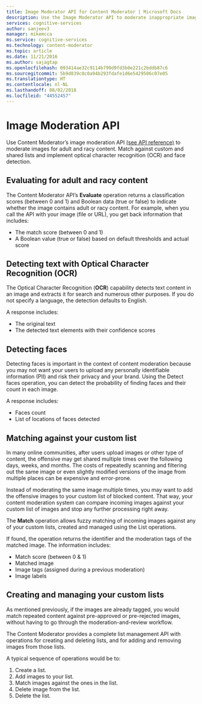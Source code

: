 ```yaml
---
title: Image Moderator API for Content Moderator | Microsoft Docs
description: Use the Image Moderator API to moderate inappropriate images and implement optical character recognition and face detection.
services: cognitive-services
author: sanjeev3
manager: mikemcca
ms.service: cognitive-services
ms.technology: content-moderator
ms.topic: article
ms.date: 11/21/2016
ms.author: sajagtap
ms.openlocfilehash: 093414ae32c9114b799d9fd3b0e221c2bddb87c6
ms.sourcegitcommit: 5b9d839c0c0a94b293fdafe1d6e5429506c07e05
ms.translationtype: HT
ms.contentlocale: nl-NL
ms.lasthandoff: 08/02/2018
ms.locfileid: "44552457"
---
```

# <a name="image-moderation-api"></a>Image Moderation API #

Use Content Moderator’s image moderation API [(see API reference)](api-reference.md "Content Moderator API Reference") to moderate images for adult and racy content. Match against custom and shared lists and implement optical character recognition (OCR) and face detection.

## <a name="evaluating-for-adult-and-racy-content"></a>Evaluating for adult and racy content ##

The Content Moderator API’s **Evaluate** operation returns a classification scores (between 0 and 1) and Boolean data (true or false) to indicate whether the image contains adult or racy content. For example, when you call the API with your image (file or URL), you get back information that includes:

- The match score (between 0 and 1)
- A Boolean value (true or false) based on default thresholds and actual score

## <a name="detecting-text-with-optical-character-recognition-ocr"></a>Detecting text with Optical Character Recognition (OCR) ##

The Optical Character Recognition (**OCR**) capability detects text content in an image and extracts it for search and numerous other purposes. If you do not specify a language, the detection defaults to English.

A response includes:

- The original text
- The detected text elements with their confidence scores

## <a name="detecting-faces"></a>Detecting faces ##

Detecting faces is important in the context of content moderation because you may not want your users to upload any personally identifiable information (PII) and risk their privacy and your brand. Using the Detect faces operation, you can detect the probability of finding faces and their count in each image.

A response includes:

- Faces count
- List of locations of faces detected

## <a name="matching-against-your-custom-list"></a>Matching against your custom list ##

In many online communities, after users upload images or other type of content, the offensive may get shared multiple times over the following days, weeks, and months. The costs of repeatedly scanning and filtering out the same image or even slightly modified versions of the image from multiple places can be expensive and error-prone.

Instead of moderating the same image multiple times, you may want to add the offensive images to your custom list of blocked content. That way, your content moderation system can compare incoming images against your custom list of images and stop any further processing right away.

The **Match** operation allows fuzzy matching of incoming images against any of your custom lists, created and managed using the List operations.

If found, the operation returns the identifier and the moderation tags of the matched image. The information includes:

- Match score (between 0 & 1)
- Matched image
- Image tags (assigned during a previous moderation)
- Image labels

## <a name="creating-and-managing-your-custom-lists"></a>Creating and managing your custom lists ##

As mentioned previously, if the images are already tagged, you would match repeated content against pre-approved or pre-rejected images, without having to go through the moderation-and-review workflow.

The Content Moderator provides a complete list management API with operations for creating and deleting lists, and for adding and removing images from those lists.

A typical sequence of operations would be to:

1. Create a list.
1. Add images to your list.
1. Match images against the ones in the list.
1. Delete image from the list.
1. Delete the list.
